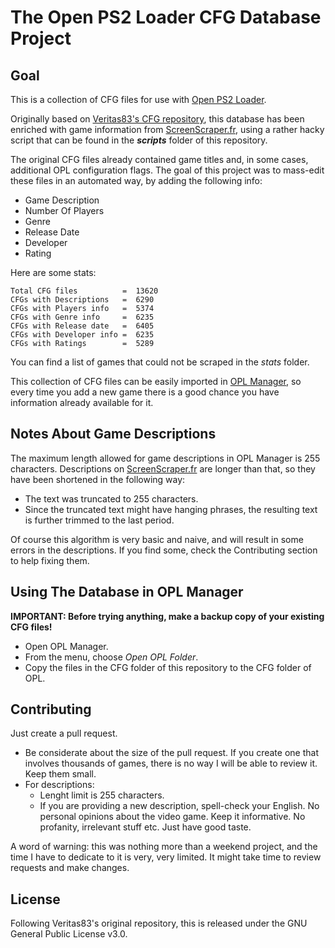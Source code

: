 # The Open PS2 Loader CFG Database Project 

## Goal
This is a collection of CFG files for use with [Open PS2 Loader](https://github.com/ifcaro/open-ps2-loader). 

Originally based on [Veritas83's CFG repository](https://github.com/Veritas83/PS2-OPL-CFG), this database 
has been enriched with game information from [ScreenScraper.fr](https://www.screenscraper.fr), using a rather hacky script that can be found in the **_scripts_** folder of this repository.

The original CFG files already contained game titles and, in some cases, additional OPL configuration flags. The goal of this project was to mass-edit these files in an automated way, by adding the following info:

* Game Description
* Number Of Players
* Genre
* Release Date
* Developer
* Rating

Here are some stats:

```
Total CFG files          =  13620
CFGs with Descriptions   =  6290
CFGs with Players info   =  5374
CFGs with Genre info     =  6235
CFGs with Release date   =  6405
CFGs with Developer info =  6235
CFGs with Ratings        =  5289
```

You can find a list of games that could not be scraped in the *stats* folder.

This collection of CFG files can be easily imported in [OPL Manager](https://oplmanager.com/site/), so every time you add a new game there is a good chance you have information already available for it.

## Notes About Game Descriptions

The maximum length allowed for game descriptions in OPL Manager is 255 characters. Descriptions on [ScreenScraper.fr](https://www.screenscraper.fr) are longer than that, so they have been shortened in the following way:

* The text was truncated to 255 characters.
* Since the truncated text might have hanging phrases, the resulting text is further trimmed to the last period.

Of course this algorithm is very basic and naive, and will result in some errors in the descriptions. If you find some, check the Contributing section to help fixing them.

## Using The Database in OPL Manager

**IMPORTANT: Before trying anything, make a backup copy of your existing CFG files!**

* Open OPL Manager.
* From the menu, choose _Open OPL Folder_.
* Copy the files in the CFG folder of this repository to the CFG folder of OPL.

## Contributing

Just create a pull request.

* Be considerate about the size of the pull request. If you create one that involves thousands of games, there is no way I will be able to review it. Keep them small.
* For descriptions:
    * Lenght limit is 255 characters. 
    * If you are providing a new description, spell-check your English. No personal opinions about the video game. Keep it informative. No profanity, irrelevant stuff etc. Just have good taste.

A word of warning: this was nothing more than a weekend project, and the time I have to dedicate to it is very, very limited. It might take time to review requests and make changes. 

## License

Following Veritas83's original repository, this is released under the GNU General Public License v3.0.
